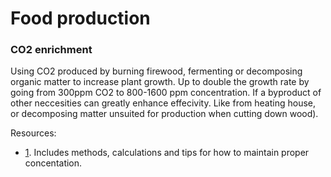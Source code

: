
# Food production


### CO2 enrichment
Using CO2 produced by burning firewood, fermenting or decomposing organic matter to increase plant growth.
Up to double the growth rate by going from 300ppm CO2 to 800-1600 ppm concentration.
If a byproduct of other neccesities can greatly enhance effecivity.
Like from heating house, or decomposing matter unsuited for production when cutting down wood).

Resources:

* [1](https://www.hydrofarm.com/resources/articles/co2_enrichment.php).
Includes methods, calculations and tips for how to maintain proper concentation.

